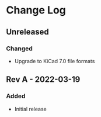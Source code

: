 # Change Log

## Unreleased

### Changed

- Upgrade to KiCad 7.0 file formats

## Rev A - 2022-03-19

### Added

- Initial release
